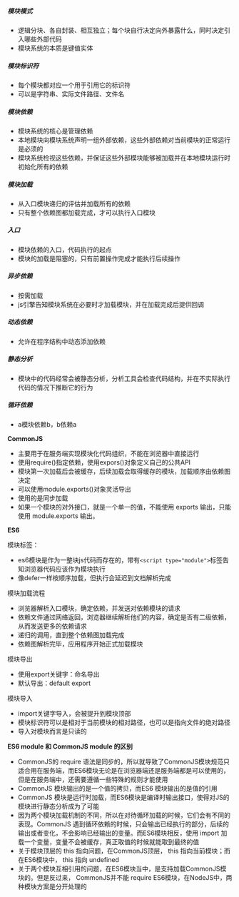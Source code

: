 ##### 模块模式

* 逻辑分块、各自封装、相互独立；每个块自行决定向外暴露什么，同时决定引入哪些外部代码
* 模块系统的本质是键值实体

##### 模块标识符

* 每个模块都对应一个用于引用它的标识符
* 可以是字符串、实际文件路径、文件名

##### 模块依赖

* 模块系统的核心是管理依赖
* 本地模块向模块系统声明一组外部依赖，这些外部依赖对当前模块的正常运行是必须的
* 模块系统检视这些依赖，并保证这些外部模块能够被加载并在本地模块运行时初始化所有的依赖

##### 模块加载

* 从入口模块递归的评估并加载所有的依赖
* 只有整个依赖图都加载完成，才可以执行入口模块

##### 入口

* 模块依赖的入口，代码执行的起点
* 模块的加载是阻塞的，只有前置操作完成才能执行后续操作

##### 异步依赖

* 按需加载
* js引擎告知模块系统在必要时才加载模块，并在加载完成后提供回调

##### 动态依赖

* 允许在程序结构中动态添加依赖

##### 静态分析

* 模块中的代码经常会被静态分析，分析工具会检查代码结构，并在不实际执行代码的情况下推断它的行为

##### 循环依赖

* a模块依赖b，b依赖a

**CommonJS**

* 主要用于在服务端实现模块化代码组织，不能在浏览器中直接运行
* 使用require()指定依赖，使用expors()对象定义自己的公共API
* 模块第一次加载后会被缓存，后续加载会取得缓存的模块，加载顺序由依赖图决定
* 可以使用module.exports()对象灵活导出
* 使用的是同步加载
* 如果一个模块的对外接口，就是一个单一的值，不能使用 exports 输出，只能使用 module.exports 输出。

**ES6**

模块标签：

* es6模块是作为一整块js代码而存在的，带有`<script type="module">`标签告知浏览器代码应该作为模块执行
* 像defer一样桉顺序加载，但执行会延迟到文档解析完成

模块加载流程

* 浏览器解析入口模块，确定依赖，并发送对依赖模块的请求
* 依赖文件通过网络返回，浏览器继续解析他们的内容，确定是否有二级依赖，从而发送更多的依赖请求
* 递归的调用，直到整个依赖图加载完成
* 依赖图解析完毕，应用程序开始正式加载模块

模块导出

* 使用export关键字：命名导出
* 默认导出：default export

模块导入

* import关键字导入，会被提升到模块顶部
* 模块标识符可以是相对于当前模块的相对路径，也可以是指向文件的绝对路径
* 导入对模块而言是只读的

 **ES6 module 和 CommonJS module 的区别**

* CommonJS的 require 语法是同步的，所以就导致了CommonJS模块规范只适合用在服务端，而ES6模块无论是在浏览器端还是服务端都是可以使用的，但是在服务端中，还需要遵循一些特殊的规则才能使用 
* CommonJS 模块输出的是一个值的拷贝，而ES6 模块输出的是值的引用
* CommonJS 模块是运行时加载，而ES6模块是编译时输出接口，使得对JS的模块进行静态分析成为了可能
* 因为两个模块加载机制的不同，所以在对待循环加载的时候，它们会有不同的表现。CommonJS 遇到循环依赖的时候，只会输出已经执行的部分，后续的输出或者变化，不会影响已经输出的变量。而ES6模块相反，使用 import 加载一个变量，变量不会被缓存，真正取值的时候就能取到最终的值
* 关于模块顶层的 this 指向问题，在CommonJS顶层， this 指向当前模块；而在ES6模块中， this 指向 undefined 
* 关于两个模块互相引用的问题，在ES6模块当中，是支持加载CommonJS模块的。但是反过来， CommonJS并不能 require ES6模块，在NodeJS中，两种模块方案是分开处理的